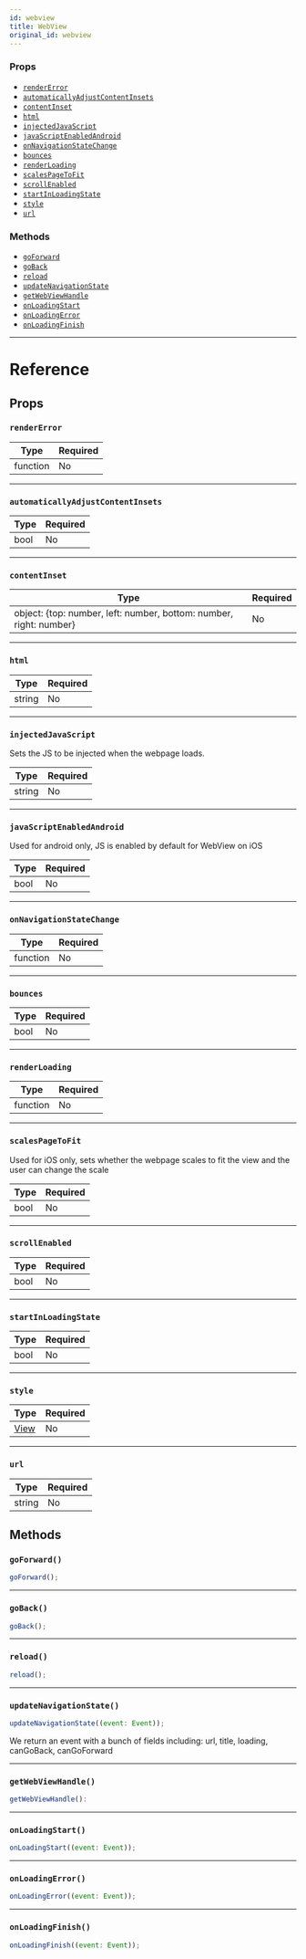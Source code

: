 ```yaml
---
id: webview
title: WebView
original_id: webview
---
```


### Props

- [`renderError`](webview.md#rendererror)
- [`automaticallyAdjustContentInsets`](webview.md#automaticallyadjustcontentinsets)
- [`contentInset`](webview.md#contentinset)
- [`html`](webview.md#html)
- [`injectedJavaScript`](webview.md#injectedjavascript)
- [`javaScriptEnabledAndroid`](webview.md#javascriptenabledandroid)
- [`onNavigationStateChange`](webview.md#onnavigationstatechange)
- [`bounces`](webview.md#bounces)
- [`renderLoading`](webview.md#renderloading)
- [`scalesPageToFit`](webview.md#scalespagetofit)
- [`scrollEnabled`](webview.md#scrollenabled)
- [`startInLoadingState`](webview.md#startinloadingstate)
- [`style`](webview.md#style)
- [`url`](webview.md#url)

### Methods

- [`goForward`](webview.md#goforward)
- [`goBack`](webview.md#goback)
- [`reload`](webview.md#reload)
- [`updateNavigationState`](webview.md#updatenavigationstate)
- [`getWebViewHandle`](webview.md#getwebviewhandle)
- [`onLoadingStart`](webview.md#onloadingstart)
- [`onLoadingError`](webview.md#onloadingerror)
- [`onLoadingFinish`](webview.md#onloadingfinish)

---

# Reference

## Props

### `renderError`

| Type     | Required |
| -------- | -------- |
| function | No       |

---

### `automaticallyAdjustContentInsets`

| Type | Required |
| ---- | -------- |
| bool | No       |

---

### `contentInset`

| Type                                                               | Required |
| ------------------------------------------------------------------ | -------- |
| object: {top: number, left: number, bottom: number, right: number} | No       |

---

### `html`

| Type   | Required |
| ------ | -------- |
| string | No       |

---

### `injectedJavaScript`

Sets the JS to be injected when the webpage loads.

| Type   | Required |
| ------ | -------- |
| string | No       |

---

### `javaScriptEnabledAndroid`

Used for android only, JS is enabled by default for WebView on iOS

| Type | Required |
| ---- | -------- |
| bool | No       |

---

### `onNavigationStateChange`

| Type     | Required |
| -------- | -------- |
| function | No       |

---

### `bounces`

| Type | Required |
| ---- | -------- |
| bool | No       |

---

### `renderLoading`

| Type     | Required |
| -------- | -------- |
| function | No       |

---

### `scalesPageToFit`

Used for iOS only, sets whether the webpage scales to fit the view and the user can change the scale

| Type | Required |
| ---- | -------- |
| bool | No       |

---

### `scrollEnabled`

| Type | Required |
| ---- | -------- |
| bool | No       |

---

### `startInLoadingState`

| Type | Required |
| ---- | -------- |
| bool | No       |

---

### `style`

| Type                  | Required |
| --------------------- | -------- |
| [View](view.md#style) | No       |

---

### `url`

| Type   | Required |
| ------ | -------- |
| string | No       |

## Methods

### `goForward()`

```jsx
goForward();
```

---

### `goBack()`

```jsx
goBack();
```

---

### `reload()`

```jsx
reload();
```

---

### `updateNavigationState()`

```jsx
updateNavigationState((event: Event));
```

We return an event with a bunch of fields including: url, title, loading, canGoBack, canGoForward

---

### `getWebViewHandle()`

```jsx
getWebViewHandle():
```

---

### `onLoadingStart()`

```jsx
onLoadingStart((event: Event));
```

---

### `onLoadingError()`

```jsx
onLoadingError((event: Event));
```

---

### `onLoadingFinish()`

```jsx
onLoadingFinish((event: Event));
```
